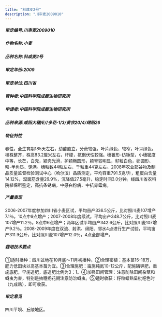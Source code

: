 ```yaml
---
title: "科成麦2号"
description: "川审麦2009010"
---
```

##### 审定编号:川审麦2009010

##### 作物名称:小麦

##### 品种名称:科成麦2号

##### 审定年份:2009

##### 审定单位:四川省

##### 育种者:中国科学院成都生物研究所

##### 申请者:中国科学院成都生物研究所

##### 品种来源:咸阳大穗/E//多花-1/3/贵农20/4/绵阳26

##### 特征特性
春性，全生育期185天左右，幼苗直立，分蘖较强，叶片绿色、较窄，叶耳绿色。植株整齐，株高83.2厘米左右，杆硬，抗倒伏性较强。穗锥形-纺锤型，小穗密度中等，长芒，白壳，颖壳光滑，护颖椭圆形，颖脊较明显，籽粒白色，卵圆形、粉-半角质、饱满。穗粒数44粒左右，千粒重44克左右。2008年农业部谷物及制品质量监督检验测试中心（哈尔滨）品质测定，平均容重791.5克/升，粗蛋白含量14.12%，湿面筋含量26.9%，沉降值27.5毫升，稳定时间3.0分钟。经四川省农科院植保所鉴定，高抗条锈病，中感白粉病、中抗赤霉病。

##### 产量表现
2006-2007年度参加四川省小麦区试，平均亩产336.5公斤，比对照川麦107增产7.1％，10点中9点增产；2007-2008年度续试，平均亩产348.7公斤，比对照川麦107增产11.2％，8点中6点增产；两年区试平均亩产342.6公斤，比对照川麦107增产9.2％。2008-2009年度在双流、射洪、绵阳、邻水4点进行生产试验，平均亩产311.9公斤，比对照川麦107增产12.0％，4点全部增产。

##### 栽培技术要点
①适时播种：四川盆地在10月底～11月初播种。②合理密植：基本苗15-18万，肥力低田块以高基本苗为宜。③合理施肥：亩施纯氮10-12公斤，配施磷钾肥，重施底肥，早施追肥，底追肥比例为3：1。④加强田间管理：注意防除田间杂草和蚜虫为害，特别是抽穗扬花期注意防治蚜虫。⑤适时收获：籽粒蜡熟呈枇杷色时（九成熟），即可收获。

##### 审定意见
四川平坝、丘陵地区。
